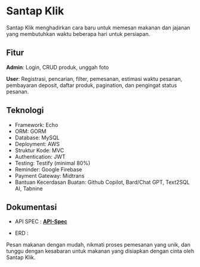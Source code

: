 # Santap Klik

Santap Klik menghadirkan cara baru untuk memesan makanan dan jajanan yang membutuhkan waktu beberapa hari untuk persiapan.

## Fitur 

**Admin**: Login, CRUD produk, unggah foto

**User**: Registrasi, pencarian, filter, pemesanan, estimasi waktu pesanan, pembayaran deposit, daftar produk, pagination, dan pengingat status pesanan.

## Teknologi

- Framework: Echo
- ORM: GORM
- Database: MySQL
- Deployment: AWS
- Struktur Kode: MVC
- Authentication: JWT
- Testing: Testify (minimal 80%)
- Reminder: Google Firebase
- Payment Gateway: Midtrans
- Bantuan Kecerdasan Buatan: Github Copilot, Bard/Chat GPT, Text2SQL AI, Tabnine

## Dokumentasi

- API SPEC : **[API-Spec](https://documenter.getpostman.com/view/25145608/2s9YXce568)**

- ERD : 

Pesan makanan dengan mudah, nikmati proses pemesanan yang unik, dan tunggu dengan kesabaran untuk makanan yang disiapkan dengan cinta oleh Santap Klik.


